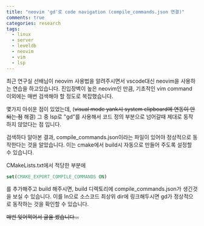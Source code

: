 ```yaml
---
title: "neovim 'gd'로 code navigation (compile_commands.json 연결)"
comments: true
categories: research
tags:
  - linux
  - server
  - leveldb
  - neovim
  - vim
  - lsp
---
```


최근 연구실 선배님이 neovim 사용법을 알려주시면서 vscode대신 neovim을 사용하는 연습을 하고있습니다.
진입장벽이 높은 neovim인 만큼, 기초적인 vim command 이외에는 매번 검색해야 할 정도로 복잡했습니다.

몇가지 아쉬운 점이 있었는데, (~~visual mode yank시 system clipboard에 연동이 안되는 점~~ 해결) 그 중 lsp로 "gd"를 사용해서 코드 정의 부분으로 넘어갈때 제대로 동작하지 않았다는 점 입니다. 

검색하다 알아본 결과, compile_commands.json이라는 파일이 있어야 정상적으로 동작한다는 것을 알았습니다. 이는 cmake에서 build시 자동으로 만들어 주도록 설정할 수 있습니다.

CMakeLists.txt에서 적당한 부분에 

```cmake
set(CMAKE_EXPORT_COMPILE_COMMANDS ON)
```
를 추가해주고 build 해주시면, build 디렉토리에 compile_commands.json가 생긴것을 보실 수 있습니다. 이를 ln으로 소스코드 최상위 dir에 링크해두시면 gd가 정상적으로 동작하는 것을 확인할 수 있습니다.

~~매번 잊어먹어서 글을 썼습니다...~~